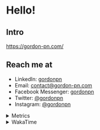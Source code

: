 # Hello!

## Intro

<https://gordon-pn.com/>

## Reach me at

- LinkedIn: [gordonpn](https://www.linkedin.com/in/gordonpn/)
- Email: [contact@gordon-pn.com](mailto:contact@gordon-pn.com)
- Facebook Messenger: [gordonpn](https://www.messenger.com/t/Gordonpn)
- Twitter: [@gordonpn](https://twitter.com/Gordonpn)
- Instagram: [@gordonpn](https://www.instagram.com/gordonpn/)

<details>
  <summary>Metrics</summary>

  <img align="center" src="https://github.com/gordonpn/gordonpn/blob/master/github-metrics.svg" alt="GitHub Metrics">

</details>

<details>
  <summary>WakaTime</summary>

  <!--START_SECTION:waka-->
📊 **This Week I Spent My Time On** 

```text
💬 Programming Languages: 
Other                    3 hrs 19 mins       ███████████░░░░░░░░░░░░░░   45.83 % 
TypeScript               1 hr 28 mins        █████░░░░░░░░░░░░░░░░░░░░   20.32 % 
Java                     1 hr 9 mins         ████░░░░░░░░░░░░░░░░░░░░░   16.00 % 
Brazil Dependency Config 1 hr 1 min          ████░░░░░░░░░░░░░░░░░░░░░   14.25 % 
XML                      5 mins              ░░░░░░░░░░░░░░░░░░░░░░░░░   01.36 % 

🔥 Editors: 
IntelliJ IDEA            3 hrs 53 mins       █████████████░░░░░░░░░░░░   53.60 % 
Chrome                   1 hr 48 mins        ██████░░░░░░░░░░░░░░░░░░░   25.02 % 
Slack                    32 mins             ██░░░░░░░░░░░░░░░░░░░░░░░   07.37 % 
Messages                 29 mins             ██░░░░░░░░░░░░░░░░░░░░░░░   06.89 % 
iTerm2                   24 mins             █░░░░░░░░░░░░░░░░░░░░░░░░   05.73 % 
```


 Last Updated on 06/08/2025 16:34:18 UTC
<!--END_SECTION:waka-->
</details>

